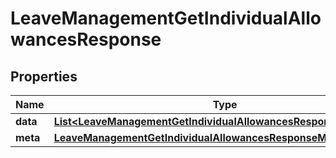 

# LeaveManagementGetIndividualAllowancesResponse


## Properties

| Name | Type | Description | Notes |
|------------ | ------------- | ------------- | -------------|
|**data** | [**List&lt;LeaveManagementGetIndividualAllowancesResponseDataInner&gt;**](LeaveManagementGetIndividualAllowancesResponseDataInner.md) |  |  [optional] |
|**meta** | [**LeaveManagementGetIndividualAllowancesResponseMeta**](LeaveManagementGetIndividualAllowancesResponseMeta.md) |  |  [optional] |



